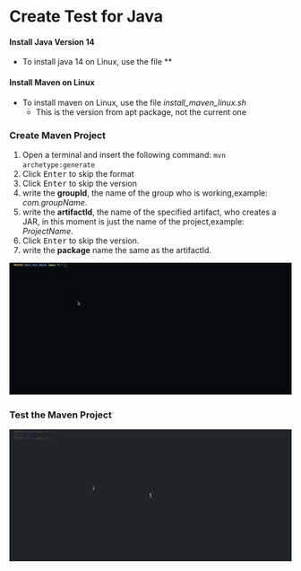 # Create Test for Java

#### Install Java Version 14

* To install java 14 on Linux, use the file **

#### Install Maven on Linux

* To install maven on Linux, use the file *install_maven_linux.sh*
  * This is the version from apt package, not the current one

### Create Maven Project

1. Open a terminal and insert the following command: `mvn archetype:generate`
2. Click <kbd>Enter</kbd> to skip the format
3. Click <kbd>Enter</kbd> to skip the version
4. write the **groupId**, the name of the group who is working,example: _com.groupName_.
5. write the **artifactId**, the name of the specified artifact, who creates a JAR, in this moment is just the name of the project,example: _ProjectName_.
6. Click <kbd>Enter</kbd> to skip the version.
7. write the **package** name the same as the artifactId. 

<img src="Images/test-build-maven.gif">

### Test the Maven Project

<img src="Images/maven-test.gif">